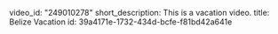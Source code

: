 video_id: "249010278"
short_description: This is a vacation video.
title: Belize Vacation
id: 39a4171e-1732-434d-bcfe-f81bd42a641e

